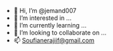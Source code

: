 - 👋 Hi, I’m @jemand007
- 👀 I’m interested in ...
- 🌱 I’m currently learning ...
- 💞️ I’m looking to collaborate on ...
- 📫 Soufianerajiif@gmail.com

<!---
jemand007/jemand007 is a ✨ special ✨ repository because its `README.md` (this file) appears on your GitHub profile.
You can click the Preview link to take a look at your changes.
--->

